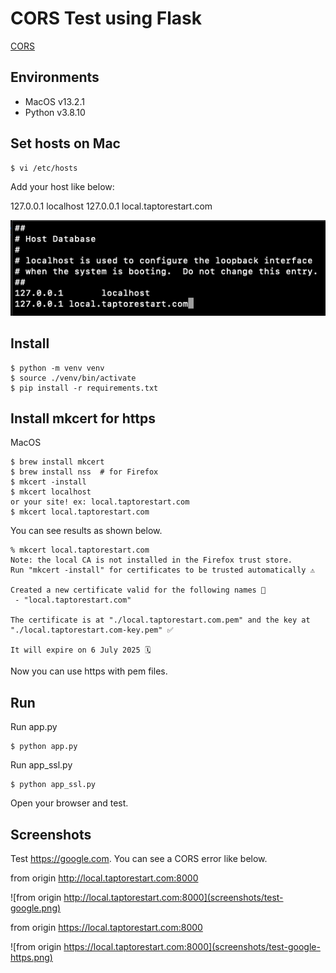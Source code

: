 # CORS Test using Flask

[CORS](https://developer.mozilla.org/en-US/docs/Web/HTTP/CORS)

## Environments

- MacOS v13.2.1
- Python v3.8.10

## Set hosts on Mac
```
$ vi /etc/hosts
```
Add your host like below:

127.0.0.1 localhost
127.0.0.1 local.taptorestart.com

![/etc/hosts](screenshots/etc-hosts.png)

## Install 

```
$ python -m venv venv
$ source ./venv/bin/activate
$ pip install -r requirements.txt
```

## Install mkcert for https
MacOS
```
$ brew install mkcert
$ brew install nss  # for Firefox
$ mkcert -install
$ mkcert localhost
or your site! ex: local.taptorestart.com
$ mkcert local.taptorestart.com
```

You can see results as shown below.
```
% mkcert local.taptorestart.com
Note: the local CA is not installed in the Firefox trust store.
Run "mkcert -install" for certificates to be trusted automatically ⚠️

Created a new certificate valid for the following names 📜
 - "local.taptorestart.com"

The certificate is at "./local.taptorestart.com.pem" and the key at "./local.taptorestart.com-key.pem" ✅

It will expire on 6 July 2025 🗓
```

Now you can use https with pem files.

## Run

Run app.py
```
$ python app.py
```

Run app_ssl.py
```
$ python app_ssl.py
```

Open your browser and test.

## Screenshots

Test https://google.com. You can see a CORS error like below.

from origin http://local.taptorestart.com:8000

![from origin http://local.taptorestart.com:8000](screenshots/test-google.png)

from origin https://local.taptorestart.com:8000

![from origin https://local.taptorestart.com:8000](screenshots/test-google-https.png)
